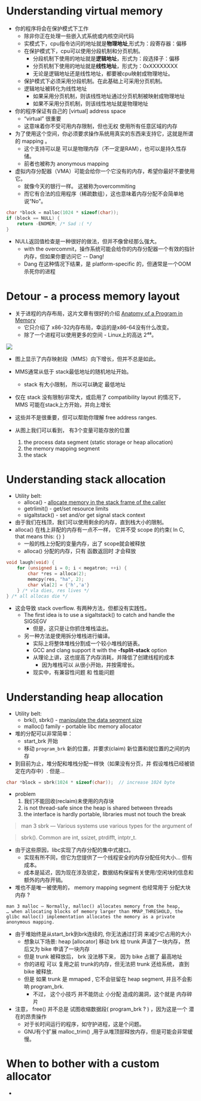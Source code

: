 

# Understanding virtual memory

 - 你的程序将会在保护模式下工作
    - 除非你正在处理一些嵌入式系统或内核空间代码 
    - 实模式下，cpu指令访问的地址就是**物理地址**,形式为：段寄存器：偏移
    - 在保护模式下，cpu可以使用分段机制和分页机制。 
        - 分段机制下使用的地址就是**逻辑地址**，形式为：段选择子：偏移
        - 分页机制下使用的地址就是**线性地址**，形式为：0xXXXXXXXX 
        - 无论是逻辑地址还是线性地址，都要被cpu映射成物理地址。 
    - 保护模式下必须采用分段机制。在此基础上可采用分页机制。 
    - 逻辑地址被转化为线性地址
        - 如果采用分页机制，则该线性地址通过分页机制被映射成物理地址
        - 如果不采用分页机制，则该线性地址就是物理地址
 - 你的程序保证有自己的 [virtual] address space
    - “virtual” 很重要
    - 这意味着你不受可用内存限制，但也无权 使用所有任意区域的内存
 - 为了使用这个空间，你必须要求操作系统用真实的东西来支持它，这就是所谓的 mapping 。
    - 这个支持可以是 可以是物理内存（不一定是RAM），也可以是持久性存储。 
    - 前者也被称为 anonymous mapping
 - 虚拟内存分配器（VMA）可能会给你一个它没有的内存，希望你最好不要使用它。
    - 就像今天的银行一样。 这被称为overcommiting
    - 而它有合法的应用程序（稀疏数组），这也意味着内存分配不会简单地说“No”。

```c
char *block = malloc(1024 * sizeof(char));
if (block == NULL) {
    return -ENOMEM; /* Sad :( */
}
```

 - NULL返回值检查是一种很好的做法，但并不像曾经那么强大。
    - with the overcommit，操作系统可能会给你的内存分配器一个有效的指针内存，但如果你要访问它 -- Dang!
    - Dang 在这种情况下结果，是 platform-specific 的，但通常是一个OOM 杀死你的进程

# Detour - a process memory layout

 - 关于进程的内存布局，这片文章有很好的介绍 [Anatomy of a Program in Memory](http://duartes.org/gustavo/blog/post/anatomy-of-a-program-in-memory)
    - 它只介绍了 x86-32内存布局，幸运的是x86-64没有什么改变。 
    - 除了一个进程可以使用更多的空间 - Linux上的高达 2⁴⁸。

![](http://static.duartes.org/img/blogPosts/linuxFlexibleAddressSpaceLayout.png)

 - 图上显示了内存映射段（MMS）向下增长，但并不总是如此。
 - MMS通常从低于 stack最低地址的随机地址开始。
    - stack 有大小限制， 所以可以确定 最低地址
 - 仅在 stack 没有限制/非常大，或启用了 compatibility layout  的情况下，MMS 可能在stack上方开始，并向上增长
 - 这些并不是很重要，但可以帮助你理解 free address ranges.

 - 从图上我们可以看到， 有3个变量可能存放的位置
    1. the process data segment (static storage or heap allocation)
    2. the memory mapping segment
    3. the stack

# Understanding stack allocation

 - Utility belt:
    - alloca() - [allocate memory in the stack frame of the caller](https://linux.die.net/man/3/alloca)
    - getrlimit() - get/set resource limits
    - sigaltstack() - set and/or get signal stack context
 - 由于我们在栈顶，我们可以使用剩余的内存，直到栈大小的限制。
 - alloca() 在栈上非配的内存有一点不一样， 它并不受 scope 的约束( In C, that means this: `{}` )
    - 一般的栈上分配的变量内存，出了 scope就会被释放
    - alloca() 分配的内存，只有 函数返回时 才会释放

```c
void laugh(void) {
    for (unsigned i = 0; i < megatron; ++i) {
        char *res = alloca(2);
        memcpy(res, "ha", 2);
        char vla[2] = {'h','a'}
    } /* vla dies, res lives */
} /* all allocas die */
```

 - 这会导致 stack overflow.  有两种方法，但都没有实践性。
    - The first idea is to use a sigaltstack() to catch and handle the SIGSEGV
        - 但是，这只是让你抓住堆栈溢出。
    - 另一种方法是使用拆分堆栈进行编译。 
        - 实际上将整体堆栈分割成一个较小堆栈的链表。
        - GCC and clang support it with the **-fsplit-stack** option
        - 从理论上讲，这也提高了内存消耗，并降低了创建线程的成本 
            - 因为堆栈可以 从很小开始，并按需增长。
        - 现实中，有兼容性问题 和 性能问题

# Understanding heap allocation

 - Utility belt:
    - brk(), sbrk() - [manipulate the data segment size](https://linux.die.net/man/2/sbrk)
    - malloc() family - portable libc memory allocator
 - 堆的分配可以非常简单： 
    - start_brk 开始
    - 移动 `program_brk` 新的位置，并要求(claim) 新位置和就位置的之间的内存
 - 到目前为止，堆分配和堆栈分配一样快（如果没有分页，并 假设堆栈已经被锁定在内存中）. 但是...

```c
char *block = sbrk(1024 * sizeof(char));  // increase 1024 byte
```

 - problem
    1. 我们不能回收(reclaim)未使用的内存块
    2. is not thread-safe since the heap is shared between threads
    3. the interface is hardly portable, libraries must not touch the break

> man 3 sbrk — Various systems use various types for the argument of 

> sbrk(). Common are int, ssizet, ptrdifft, intptr_t.

 - 由于这些原因，libc实现了内存分配的集中式接口。 
    - 实现有所不同，但它为您提供了一个线程安全的内存分配任何大小... 但有成本。
    - 成本是延迟，因为现在涉及锁定，数据结构保留有关使用/空闲块的信息和额外的内存开销。
 - 堆也不是唯一被使用的， memory mapping segment 也经常用于 分配大块内存 ?

```
man 3 malloc — Normally, malloc() allocates memory from the heap, 
… when allocating blocks of memory larger than MMAP_THRESHOLD, the 
glibc malloc() implementation allocates the memory as a private 
anonymous mapping.
```

 - 由于堆始终是从start_brk到brk连续的, 你无法通过打洞 来减少它占用的大小
    - 想象以下场景: heap [allocator] 移动 brk 给 trunk 声请了一块内存， 然后又为 bike 申请了一块内存
    - 但是 trunk 被释放后， brk 没法移下来， 因为 bike 占据了 最高地址
    - 你的进程 可以 复用之前 trunk的内存，但无法把 trunk 还给系统， 直到 bike 被释放.
    - 但是 如果 trunk 是 mmaped , 它不会驻留在 heap segment, 并且不会影响 program_brk. 
        - 不过， 这个小技巧 并不能防止 小分配 造成的漏洞，这个就是 内存碎片
 - 注意， free() 并不总是 试图收缩数据段( program_brk ? ) ，因为这是一个 潜在的昂贵操作
    - 对于长时间运行的程序，如守护进程，这是个问题。
    - GNU有个扩展 malloc_trim() ,用于从堆顶部释放内存，但是可能会非常缓慢。


# When to bother with a custom allocator

 - 









